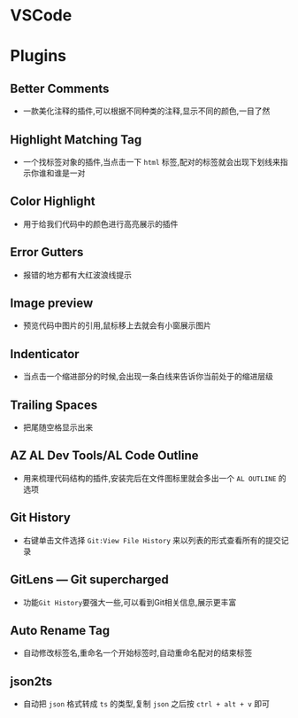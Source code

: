 # VSCode



# Plugins



## Better Comments



* 一款美化注释的插件,可以根据不同种类的注释,显示不同的颜色,一目了然



## Highlight Matching Tag



* 一个找标签对象的插件,当点击一下 `html` 标签,配对的标签就会出现下划线来指示你谁和谁是一对



## Color Highlight



* 用于给我们代码中的颜色进行高亮展示的插件



## Error Gutters



* 报错的地方都有大红波浪线提示



## Image preview



* 预览代码中图片的引用,鼠标移上去就会有小窗展示图片



## Indenticator



* 当点击一个缩进部分的时候,会出现一条白线来告诉你当前处于的缩进层级



## Trailing Spaces



* 把尾随空格显示出来



## AZ AL Dev Tools/AL Code Outline



* 用来梳理代码结构的插件,安装完后在文件图标里就会多出一个 `AL OUTLINE` 的选项



## Git History



* 右键单击文件选择 `Git:View File History` 来以列表的形式查看所有的提交记录



## GitLens — Git supercharged



* 功能`Git History`要强大一些,可以看到Git相关信息,展示更丰富



## Auto Rename Tag



* 自动修改标签名,重命名一个开始标签时,自动重命名配对的结束标签



## json2ts



* 自动把 `json` 格式转成 `ts` 的类型,复制 `json` 之后按 `ctrl + alt + v` 即可

